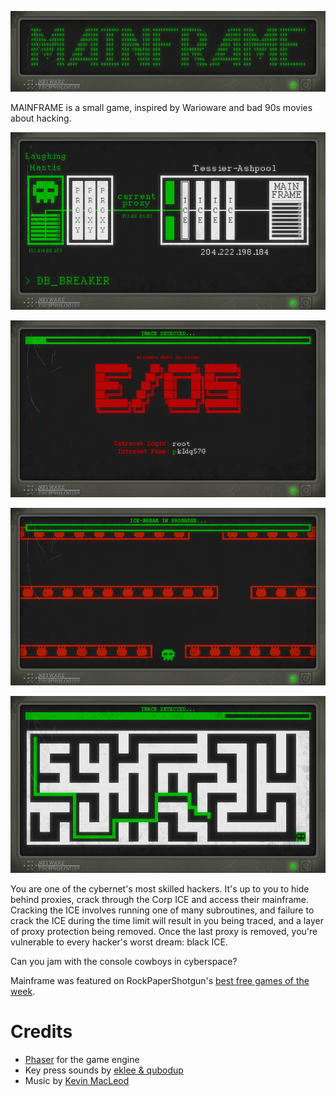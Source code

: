 ![MAINFRAME logo](mainframe_logo.png)

MAINFRAME is a small game, inspired by Warioware and bad 90s movies about hacking.

![MAINFRAME screenshot 1](screenshot1.png)

![MAINFRAME screenshot 2](screenshot2.png)

![MAINFRAME screenshot 3](screenshot3.png)

![MAINFRAME screenshot 4](screenshot4.png)

You are one of the cybernet's most skilled hackers. It's up to you to hide behind proxies, crack through the Corp ICE and access their mainframe. Cracking the ICE involves running one of many subroutines, and failure to crack the ICE during the time limit will result in you being traced, and a layer of proxy protection being removed. Once the last proxy is removed, you're vulnerable to every hacker's worst dream: black ICE.

Can you jam with the console cowboys in cyberspace?

Mainframe was featured on RockPaperShotgun's [best free games of the week](https://www.rockpapershotgun.com/2016/02/27/best-free-games-of-the-week-13/).

# Credits

- [Phaser](http://phaser.io/) for the game engine
- Key press sounds by [eklee & qubodup](http://opengameart.org/content/single-key-press-sounds)
- Music by [Kevin MacLeod](http://incompetech.com/music/royalty-free/index.html?isrc=USUAN1100045)
